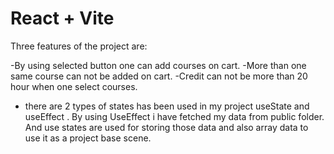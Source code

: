 # React + Vite

Three features of the project are:

-By using selected button one can add courses on cart.
-More than one same course can not be added on cart.
-Credit can not be more than 20 hour when one select courses.

- there are 2 types of states has been used in my project useState and useEffect . By using UseEffect i have fetched my data from public folder. And use states are used for storing those data and also array data to use it as a project base scene.
